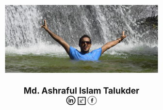<img src="images/resized.jpg">
<h1 align = "center">Md. Ashraful Islam Talukder<br> <a href = "https://www.linkedin.com/in/md-ashraful-islam-talukder/"><img src = "images/in.png" width = "30px"></a> <a href = "https://www.researchgate.net/profile/Md_Talukder11"><img src = "images/researchgate.png" width = "27px"></a>  <a href = "https://www.facebook.com/ash.talukder/"><img src = "images/facebook.png" width = "30px"></a></h1>

<!--
**ashraful-talukder/ashraful-talukder** is a ✨ _special_ ✨ repository because its `README.md` (this file) appears on your GitHub profile.

Here are some ideas to get you started:

- 🔭 I’m currently working on ...
- 🌱 I’m currently learning ... Spring
- 👯 I’m looking to collaborate on ...
- 🤔 I’m looking for help with ...
- 💬 Ask me about ... anything
- 📫 How to reach me: ... show
- 😄 Pronouns: ...
- ⚡ Fun fact: ...
-->
